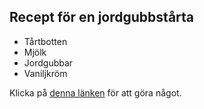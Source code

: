 ## Recept för en jordgubbstårta

- Tårtbotten
- Mjölk
- Jordgubbar
- Vaniljkröm

Klicka på [denna länken](https://google.com) för att göra något.
